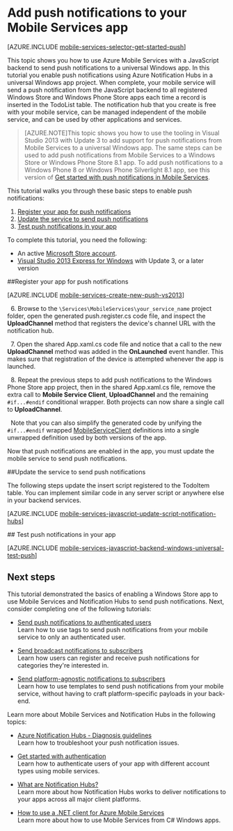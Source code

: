 <properties 
	pageTitle="Add push notifications to your universal Windows 8.1 app | Windows Azure" 
	description="Learn how to send push notifications to your universal Windows 8.1 app from your JavaScript backend mobile service using Azure Notification Hubs." 
	services="mobile-services,notification-hubs" 
	documentationCenter="windows" 
	authors="ggailey777" 
	manager="dwrede" 
	editor=""/>

<tags
	ms.service="mobile-services"
	ms.date="11/10/2015"
	wacn.date=""/>


# Add push notifications to your Mobile Services app

[AZURE.INCLUDE [mobile-services-selector-get-started-push](../includes/mobile-services-selector-get-started-push.md)]

This topic shows you how to use Azure Mobile Services with a JavaScript backend to send push notifications to a universal Windows app. In this tutorial you enable push notifications using Azure Notification Hubs in a universal Windows app project. When complete, your mobile service will send a push notification from the JavaScript backend to all registered Windows Store and Windows Phone Store apps each time a record is inserted in the TodoList table. The notification hub that you create is free with your mobile service, can be managed independent of the mobile service, and can be used by other applications and services.

>[AZURE.NOTE]This topic shows you how to use the tooling in Visual Studio 2013 with Update 3 to add support for push notifications from Mobile Services to a universal Windows app. The same steps can be used to add push notifications from Mobile Services to a Windows Store or Windows Phone Store 8.1 app. To add push notifications to a Windows Phone 8 or Windows Phone Silverlight 8.1 app, see this version of [Get started with push notifications in Mobile Services](/documentation/articles/mobile-services-javascript-backend-windows-phone-get-started-push).

This tutorial walks you through these basic steps to enable push notifications:

1. [Register your app for push notifications](#register)
2. [Update the service to send push notifications](#update-service)
3. [Test push notifications in your app](#test)

To complete this tutorial, you need the following:

* An active [Microsoft Store account](https://dev.windows.com/zh-cn/programs/join).
* [Visual Studio 2013 Express for Windows](https://www.visualstudio.com/downloads/download-visual-studio-vs) with Update 3, or a later version

##<a id="register"></a>Register your app for push notifications

[AZURE.INCLUDE [mobile-services-create-new-push-vs2013](../includes/mobile-services-create-new-push-vs2013.md)]

&nbsp;&nbsp;6. Browse to the `\Services\MobileServices\your_service_name` project folder, open the generated push.register.cs code file, and inspect the **UploadChannel** method that registers the device's channel URL with the notification hub.

&nbsp;&nbsp;7. Open the shared App.xaml.cs code file and notice that a call to the new **UploadChannel** method was added in the **OnLaunched** event handler. This makes sure that registration of the device is attempted whenever the app is launched.

&nbsp;&nbsp;8. Repeat the previous steps to add push notifications to the Windows Phone Store app project, then in the shared App.xaml.cs file, remove the extra call to **Mobile Service Client**, **UploadChannel** and the remaining `#if...#endif` conditional wrapper. Both projects can now share a single call to **UploadChannel**. 

&nbsp;&nbsp;Note that you can also simplify the generated code by unifying the `#if...#endif` wrapped [MobileServiceClient] definitions into a single  unwrapped definition used by both versions of the app.

Now that push notifications are enabled in the app, you must update the mobile service to send push notifications. 

##<a id="update-service"></a>Update the service to send push notifications

The following steps update the insert script registered to the TodoItem table. You can implement similar code in any server script or anywhere else in your backend services. 

[AZURE.INCLUDE [mobile-services-javascript-update-script-notification-hubs](../includes/mobile-services-javascript-update-script-notification-hubs.md)]


##<a id="test"></a> Test push notifications in your app

[AZURE.INCLUDE [mobile-services-javascript-backend-windows-universal-test-push](../includes/mobile-services-javascript-backend-windows-universal-test-push.md)]

## <a name="next-steps"> </a>Next steps

This tutorial demonstrated the basics of enabling a Windows Store app to use Mobile Services and Notification Hubs to send push notifications. Next, consider completing one of the following tutorials:

+ [Send push notifications to authenticated users](/documentation/articles/mobile-services-javascript-backend-windows-store-dotnet-push-notifications-app-users)
	<br/>Learn how to use tags to send push notifications from your mobile service to only an authenticated user.

+ [Send broadcast notifications to subscribers](/documentation/articles/notification-hubs-windows-store-dotnet-send-breaking-news)
	<br/>Learn how users can register and receive push notifications for categories they're interested in.

+ [Send platform-agnostic notifications to subscribers](/documentation/articles/notification-hubs-aspnet-cross-platform-notify-users)
	<br/>Learn how to use templates to send push notifications from your mobile service, without having to craft platform-specific payloads in your back-end.

Learn more about Mobile Services and Notification Hubs in the following topics:

* [Azure Notification Hubs - Diagnosis guidelines](/documentation/articles/notification-hubs-diagnosing)
	<br/>Learn how to troubleshoot your push notification issues.

* [Get started with authentication]
  <br/>Learn how to authenticate users of your app with different account types using mobile services.

* [What are Notification Hubs?]
  <br/>Learn more about how Notification Hubs works to deliver notifications to your apps across all major client platforms.

* [How to use a .NET client for Azure Mobile Services]
  <br/>Learn more about how to use Mobile Services from C# Windows apps.

<!-- Anchors. -->

<!-- Images. -->

<!-- URLs. -->
[Submit an app page]: http://go.microsoft.com/fwlink/p/?LinkID=266582
[My Applications]: http://go.microsoft.com/fwlink/p/?LinkId=262039
[Live SDK for Windows]: http://go.microsoft.com/fwlink/p/?LinkId=262253
[Get started with Mobile Services]: mobile-services-dotnet-backend-windows-store-dotnet-get-started.md
[Get started with authentication]: mobile-services-javascript-backend-windows-universal-dotnet-get-started-users.md

[Send push notifications to authenticated users]: mobile-services-javascript-backend-windows-store-dotnet-push-notifications-app-users.md

[What are Notification Hubs?]: ../notification-hubs-overview.md

[How to use a .NET client for Azure Mobile Services]: mobile-services-windows-dotnet-how-to-use-client-library.md
[MobileServiceClient]: https://msdn.microsoft.com/zh-cn/library/azure/microsoft.windowsazure.mobileservices.mobileserviceclient.aspx
 